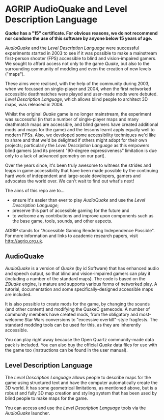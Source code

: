 AGRIP AudioQuake and Level Description Language
===============================================

***Quake* has a "15" certificate. For obvious reasons, we do not
recommend nor condone the use of this software by anyone below 15 years
of age.**

*AudioQuake* and the *Level Description Language* were successful
experiments started in 2003 to see if it was possible to make a
mainstream first-person shooter (FPS) accessible to blind and
vision-impaired gamers. We sought to afford access not only to the game
*Quake*, but also to the surrounding community of modding and even the
creation of new levels ("maps").

These aims were realised, with the help of the community during 2003,
when we focussed on single-player and 2004, when the first networked
accessible deathmatches were played and user-made mods were debuted.
*Level Description Language*, which allows blind people to architect 3D
maps, was released in 2008.

Whilst the original *Quake* game is no longer mainstream, the experiment
was successful (in that a number of single-player maps and many
deathmatch maps are accessible, and blind gamers have created additional
mods and maps for the game) and the lessons learnt apply equally well to
modern FPSs. Also, we developed some accessibility techniques we'd like
to share and that we'd be delighted if others might adopt for their own
projects; particularly the *Level Description Language* as this empowers
blind gamers (and its present "90-degree expressiveness" limitation is
due only to a lack of advanced geometry on our part).

Over the years since, it's been truly awesome to witness the strides and
leaps in game accessibility that have been made possible by the
continuing hard work of independent and large-scale developers, gamers
and advocates the world over. We can't wait to find out what's next!

The aims of this repo are to...

-   ensure it's easier than ever to play *AudioQuake* and use the *Level
    Description Language*;
-   preserve this part of accessible gaming for the future and
-   to welcome any contributions and improve upon components such as the
    base game, tools, sounds, and other aspects.

AGRIP stands for "Accessible Gaming Rendering Independence Possible".
For more information and links to academic research papers, visit
<http://agrip.org.uk>.

AudioQuake
----------

*AudioQuake* is a version of *Quake* (by id Software) that has enhanced
audio and speech output, so that blind and vision-impaired gamers can
play it (including a number of the standard maps). The code is based on
the *ZQuake* engine, is mature and supports various forms of networked
play. A tutorial, documentation and some specifically-designed
accessible maps are included.

It is also possible to create mods for the game, by changing the sounds
(and other content) and modifying the QuakeC gamecode. A number of
community members have created mods, from the obligatory and
most-welcome Star Wars conversions to "excessive overkill"-style
fragfests. The standard modding tools can be used for this, as they are
inherently accessible.

You can play right away because the Open Quartz community-made data pack
is included. You can also buy the official *Quake* data files for use
with the game too (instructions can be found in the user manual).

Level Description Language
--------------------------

The *Level Description Language* allows people to describe maps for the
game using structured text and have the computer automatically create
the 3D world. It has some geometrical limitations, as mentioned above,
but is a robust and fully 3D map creation and styling system that has
been used by blind people to make maps for the game.

You can access and use the *Level Description Language* tools via the
*AudioQuake* launcher.
